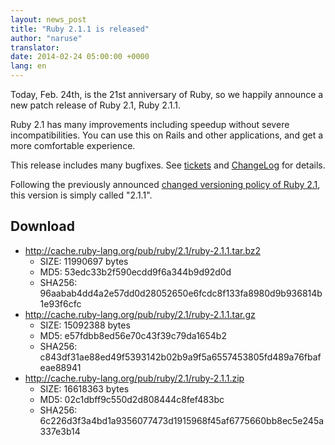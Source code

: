 ```yaml
---
layout: news_post
title: "Ruby 2.1.1 is released"
author: "naruse"
translator:
date: 2014-02-24 05:00:00 +0000
lang: en
---
```


Today, Feb. 24th, is the 21st anniversary of Ruby, so we happily announce a new patch release of Ruby 2.1, Ruby 2.1.1.

Ruby 2.1 has many improvements including speedup without
severe incompatibilities. You can use this on Rails and other applications,
and get a more comfortable experience.

This release includes many bugfixes.
See [tickets](https://bugs.ruby-lang.org/projects/ruby-21/issues?set_filter=1&amp;status_id=5)
and [ChangeLog](http://svn.ruby-lang.org/repos/ruby/tags/v2_1_1/ChangeLog) for details.

Following the previously announced [changed versioning policy of Ruby 2.1](https://www.ruby-lang.org/en/news/2013/12/21/semantic-versioning-after-2-1-0/), this version is simply called "2.1.1".

## Download

* <http://cache.ruby-lang.org/pub/ruby/2.1/ruby-2.1.1.tar.bz2>
  * SIZE:   11990697 bytes
  * MD5:    53edc33b2f590ecdd9f6a344b9d92d0d
  * SHA256: 96aabab4dd4a2e57dd0d28052650e6fcdc8f133fa8980d9b936814b1e93f6cfc
* <http://cache.ruby-lang.org/pub/ruby/2.1/ruby-2.1.1.tar.gz>
  * SIZE:   15092388 bytes
  * MD5:    e57fdbb8ed56e70c43f39c79da1654b2
  * SHA256: c843df31ae88ed49f5393142b02b9a9f5a6557453805fd489a76fbafeae88941
* <http://cache.ruby-lang.org/pub/ruby/2.1/ruby-2.1.1.zip>
  * SIZE:   16618363 bytes
  * MD5:    02c1dbff9c550d2d808444c8fef483bc
  * SHA256: 6c226d3f3a4bd1a9356077473d1915968f45af6775660bb8ec5e245a337e3b14
